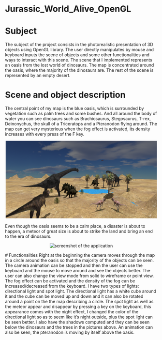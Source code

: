 # Jurassic_World_Alive_OpenGL

# Subject
The subject of the project consists in the photorealistic presentation of 3D objects using OpenGL library. The user 
directly manipulates by mouse and keyboard inputs the scene of objects and some other functionalities and ways 
to interact with this scene.
The scene that I implemented represents an oasis from the lost world of dinosaurs. The map is concentrated around 
the oasis, where the majority of the dinosaurs are. The rest of the scene is represented by an empty desert. 
# Scene and object description
The central point of my map is the blue oasis, which is surrounded by vegetation such as palm trees and some 
bushes. And all around the body of water you can see dinosaurs such as Brachiosaurus, Stegosaurus, T-rex, Deinonychus, 
the skull of a Triceratops and a Pteranodon flying around.
The map can get very mysterious when the fog effect is activated, its density increases with every press of the F 
key.
<p align="center">
  <img src="https://github.com/sergiugaga14/Jurassic_World_Alive_OpenGL/blob/master/dino_1.png" width="500" title="screenshot of the application">
</p>
Even though the oasis seems to be a calm place, a disaster is about to happen, a meteor of great size is about to 
strike the land and bring an end to the era of dinosaurs.
<p align="center">
  <img src="https://github.com/sergiugaga14/Jurassic_World_Alive_OpenGL/blob/master/dino_3.png" width="500" title="screenshot of the application">
</p>
# Functionalities
Right at the beginning the camera moves through the map in a circle around the oasis so that the majority 
of the objects can be seen.
The camera animation can be stopped and then the user can use the keyboard and the mouse to move 
around and see the objects better. The user can also change the view mode from solid to wireframe or point view.
The fog effect can be activated and the density of the fog can be increased/decreased from the keyboard.
I have two types of lights: directional light and spot light. The directional light has a white cube around it 
and the cube can be moved up and down and it can also be rotated around a point on the the map describing a 
circle. The spot light as well as the meteor appear and disappear by pressing a key on the keyboard, this appearance 
comes with the night effect, I changed the color of the directional light so as to seem like it’s night outside, plus 
the spot light can be seen better.
I also have the shadows computed and they can be seen below the dinosaurs and the trees in the pictures 
above.
An animation can also be seen, the pteranodon is moving by itself above the oasis.
